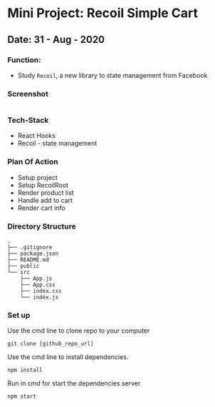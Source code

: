 # Mini Project: Recoil Simple Cart

## Date: 31 - Aug - 2020

### Function:

- Study `Recoil`, a new library to state management from Facebook

### Screenshot

<img src=""/>

### Tech-Stack

- React Hooks
- Recoil - state management

### Plan Of Action

- Setup project
- Setup RecoilRoot
- Render product list
- Handle add to cart
- Render cart info

### Directory Structure

```
.
├── .gitignore
├── package.json
├── README.md
├── public
└── src
    ├── App.js
    ├── App.css
    ├── index.css
    └── index.js
```

### Set up

Use the cmd line to clone repo to your computer

```
git clone [github_repo_url]
```

Use the cmd line to install dependencies.

```
npm install
```

Run in cmd for start the dependencies server

```
npm start
```

